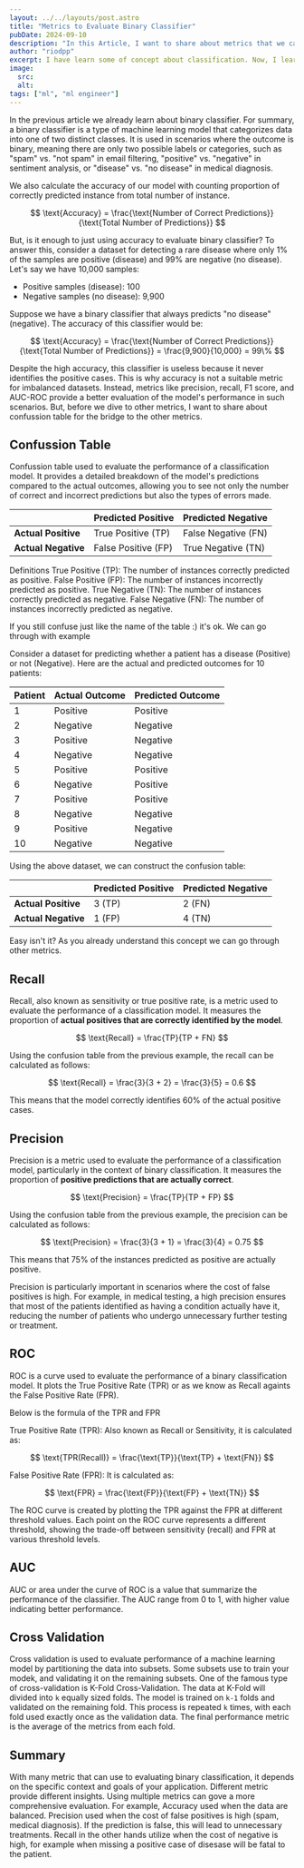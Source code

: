 ```yaml
---
layout: ../../layouts/post.astro
title: "Metrics to Evaluate Binary Classifier"
pubDate: 2024-09-10
description: "In this Article, I want to share about metrics that we can use to evaluate binary classifier"
author: "riodpp"
excerpt: I have learn some of concept about classification. Now, I learn  about how to evaluate binary classifier. Is it enough to just use the accuracy. Is there any other metrics that we can use?
image:
  src:
  alt:
tags: ["ml", "ml engineer"]
---
```


In the previous article we already learn about binary classifier. For summary, a binary classifier is a type of machine learning model that categorizes data into one of two distinct classes. It is used in scenarios where the outcome is binary, meaning there are only two possible labels or categories, such as "spam" vs. "not spam" in email filtering, "positive" vs. "negative" in sentiment analysis, or "disease" vs. "no disease" in medical diagnosis.

We also calculate the accuracy of our model with counting proportion of correctly predicted instance from total number of instance.

$$
\text{Accuracy} = \frac{\text{Number of Correct Predictions}}{\text{Total Number of Predictions}}
$$

But, is it enough to just using accuracy to evaluate binary classifier? 
To answer this, consider a dataset for detecting a rare disease where only 1% of the samples are positive (disease) and 99% are negative (no disease). Let's say we have 10,000 samples:

- Positive samples (disease): 100
- Negative samples (no disease): 9,900

Suppose we have a binary classifier that always predicts "no disease" (negative). The accuracy of this classifier would be:

$$
\text{Accuracy} = \frac{\text{Number of Correct Predictions}}{\text{Total Number of Predictions}} = \frac{9,900}{10,000} = 99\%
$$

Despite the high accuracy, this classifier is useless because it never identifies the positive cases. This is why accuracy is not a suitable metric for imbalanced datasets. Instead, metrics like precision, recall, F1 score, and AUC-ROC provide a better evaluation of the model's performance in such scenarios. But, before we dive to other metrics, I want to share about confussion table for the bridge to the other metrics.

## Confussion Table
Confussion table used to evaluate the performance of a classification model. It provides a detailed breakdown of the model's predictions compared to the actual outcomes, allowing you to see not only the number of correct and incorrect predictions but also the types of errors made.

|                | Predicted Positive | Predicted Negative |
|----------------|--------------------|--------------------|
| **Actual Positive** | True Positive (TP)  | False Negative (FN) |
| **Actual Negative** | False Positive (FP) | True Negative (TN)  |

Definitions
True Positive (TP): The number of instances correctly predicted as positive.
False Positive (FP): The number of instances incorrectly predicted as positive.
True Negative (TN): The number of instances correctly predicted as negative.
False Negative (FN): The number of instances incorrectly predicted as negative.

If you still confuse just like the name of the table :) it's ok. We can go through with example

Consider a dataset for predicting whether a patient has a disease (Positive) or not (Negative). Here are the actual and predicted outcomes for 10 patients:

| Patient | Actual Outcome | Predicted Outcome |
|---------|----------------|-------------------|
| 1       | Positive       | Positive          |
| 2       | Negative       | Negative          |
| 3       | Positive       | Negative          |
| 4       | Negative       | Negative          |
| 5       | Positive       | Positive          |
| 6       | Negative       | Positive          |
| 7       | Positive       | Positive          |
| 8       | Negative       | Negative          |
| 9       | Positive       | Negative          |
| 10      | Negative       | Negative          |

Using the above dataset, we can construct the confusion table:

|                | Predicted Positive | Predicted Negative |
|----------------|--------------------|--------------------|
| **Actual Positive** | 3 (TP)             | 2 (FN)               |
| **Actual Negative** | 1 (FP)             | 4 (TN)               |

Easy isn't it? As you already understand this concept we can go through other metrics.

## Recall
Recall, also known as sensitivity or true positive rate, is a metric used to evaluate the performance of a classification model. It measures the proportion of **actual positives that are correctly identified by the model**.

$$
\text{Recall} = \frac{TP}{TP + FN}
$$

Using the confusion table from the previous example, the recall can be calculated as follows:

$$
\text{Recall} = \frac{3}{3 + 2} = \frac{3}{5} = 0.6
$$

This means that the model correctly identifies 60% of the actual positive cases.

## Precision
Precision is a metric used to evaluate the performance of a classification model, particularly in the context of binary classification. It measures the proportion of **positive predictions that are actually correct**.

$$
\text{Precision} = \frac{TP}{TP + FP}
$$

Using the confusion table from the previous example, the precision can be calculated as follows:

$$
\text{Precision} = \frac{3}{3 + 1} = \frac{3}{4} = 0.75
$$


This means that 75% of the instances predicted as positive are actually positive.

Precision is particularly important in scenarios where the cost of false positives is high. For example, in medical testing, a high precision ensures that most of the patients identified as having a condition actually have it, reducing the number of patients who undergo unnecessary further testing or treatment.

## ROC
ROC is a curve used to evaluate the performance of a binary classification model. It plots the True Positive Rate (TPR) or as we know as Recall againts the False Positive Rate (FPR).

Below is the formula of the TPR and FPR

True Positive Rate (TPR): Also known as Recall or Sensitivity, it is calculated as: 

$$
\text{TPR(Recall)} = \frac{\text{TP}}{\text{TP} + \text{FN}}
$$


False Positive Rate (FPR): It is calculated as:

$$
\text{FPR} = \frac{\text{FP}}{\text{FP} + \text{TN}}
$$

The ROC curve is created by plotting the TPR against the FPR at different threshold values. Each point on the ROC curve represents a different threshold, showing the trade-off between sensitivity (recall) and FPR at various threshold levels.

## AUC
AUC or area under the curve of ROC is a value that summarize the performance of the classifier. The AUC range from 0 to 1, with higher value indicating better performance.

## Cross Validation
Cross validation is used to evaluate performance of a machine learning model by partitioning the data into subsets. Some subsets use to train your modek, and validating it on the remaining subsets. One of the famous type of cross-validation is K-Fold Cross-Validation. 
The data at K-Fold will divided into `k` equally sized folds. The model is trained on `k-1` folds and validated on the remaining fold. This process is repeated `k` times, with each fold used exactly once as the validation data. The final performance metric is the average of the metrics from each fold.

## Summary

With many metric that can use to evaluating binary classification, it depends on the specific context and goals of your application. Different metric provide different insights. Using multiple metrics can gove a more comprehensive evaluation. 
For example, Accuracy used when the data are balanced. Precision used when the cost of false positives is high (spam, medical diagnosis). If the prediction is false, this will lead to unnecessary treatments. Recall in the other hands utilize when the cost of negative is high, for example when missing a positive case of disesase will be fatal to the patient.